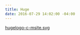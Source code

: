 ```yaml
---
title: Huge
date: 2016-07-29 14:02:00 -04:00
---
```


[hugelogo-c-msite.svg](/uploads/hugelogo-c-msite.svg)